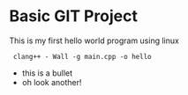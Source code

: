 # Basic GIT Project

This is my first hello world program using linux

``` clang++ - Wall -g main.cpp -o hello```

- this is a bullet
- oh look another!
